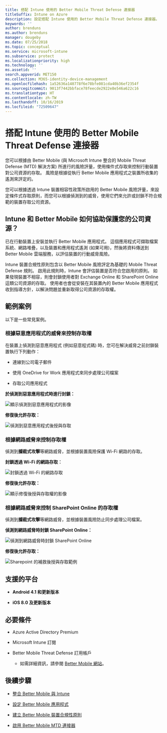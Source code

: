 ```yaml
---
title: 搭配 Intune 使用的 Better Mobile Threat Defense 連接器
titleSuffix: Intune on Azure
description: 設定搭配 Intune 使用的 Better Mobile Threat Defense 連接器。
keywords: ''
author: brenduns
ms.author: brenduns
manager: dougeby
ms.date: 07/25/2018
ms.topic: conceptual
ms.service: microsoft-intune
ms.subservice: protect
ms.localizationpriority: high
ms.technology: ''
ms.assetid: ''
search.appverid: MET150
ms.collection: M365-identity-device-management
ms.openlocfilehash: 1a52636a140778f6e78bfe081cda40b36ef2354f
ms.sourcegitcommit: 9013f7442bbface78feecde2922e8e546a622c16
ms.translationtype: HT
ms.contentlocale: zh-TW
ms.lasthandoff: 10/16/2019
ms.locfileid: "72509647"
---
```

# <a name="better-mobile-threat-defense-connector-with-intune"></a>搭配 Intune 使用的 Better Mobile Threat Defense 連接器

您可以根據由 Better Mobile (與 Microsoft Intune 整合的 Mobile Threat Defense (MTD) 解決方案) 所進行的風險評量，使用條件式存取來控制行動裝置對公司資源的存取。 風險是根據從執行 Better Mobile 應用程式之裝置所收集的遙測來評定的。

您可以根據透過 Intune 裝置相容性政策所啟用的 Better Mobile 風險評量，來設定條件式存取原則，而您可以根據偵測到的威脅，使用它們來允許或封鎖不符合規範的裝置存取公司資源。

## <a name="how-do-intune-and-better-mobile-help-protect-your-company-resources"></a>Intune 和 Better Mobile 如何協助保護您的公司資源？

已在行動裝置上安裝並執行 Better Mobile 應用程式。 這個應用程式可擷取檔案系統、網路堆疊，以及裝置和應用程式遙測 (如果可用)，然後將資料傳送到 Better Mobile 雲端服務，以評估裝置的行動威脅風險。

Intune 裝置合規性原則包含以 Better Mobile 風險評定為基礎的 Mobile Threat Defense 規則。 啟用此規則時，Intune 會評估裝置是否符合您啟用的原則。 如果發現裝置不相容，則會封鎖使用者對 Exchange Online 和 SharePoint Online 這類公司資源的存取。 使用者也會從安裝在其裝置內的 Better Mobile 應用程式收到指導方針，以解決問題並重新取得公司資源的存取權。

## <a name="sample-scenarios"></a>範例案例

以下是一些常見案例。

### <a name="control-access-based-on-threats-from-malicious-apps"></a>根據惡意應用程式的威脅來控制存取權

在裝置上偵測到惡意應用程式 (例如惡意程式碼) 時，您可在解決威脅之前封鎖裝置執行下列動作：

- 連線到公司電子郵件

- 使用 OneDrive for Work 應用程式來同步處理公司檔案

- 存取公司應用程式

**於偵測到惡意應用程式時進行封鎖：**

![顯示偵測到惡意應用程式的影像](./media/better-mobile-threat-defense-connector/better_mobile_maliciousapps_blocked.png)

**修復後允許存取：**

![偵測到惡意應用程式後授與存取](./media/better-mobile-threat-defense-connector/better_mobile_maliciousapps_unblocked.png)

### <a name="control-access-based-on-threat-to-network"></a>根據網路威脅來控制存取權

偵測到**攔截式攻擊**等網路威脅，並根據裝置風險保護 Wi-Fi 網路的存取。

**封鎖透過 Wi-Fi 的網路存取︰**

![封鎖透過 Wi-Fi 的網路存取](./media/better-mobile-threat-defense-connector/better_mobile_network_wifi_blocked.png)

**修復後允許存取：**

![顯示修復後授與存取權的影像](./media/better-mobile-threat-defense-connector/better_mobile_network_wifi_unblocked.png)

### <a name="control-access-to-sharepoint-online-based-on-threat-to-network"></a>根據網路威脅來控制 SharePoint Online 的存取權

偵測到**攔截式攻擊**等網路威脅，並根據裝置風險防止同步處理公司檔案。

**偵測到網路威脅時封鎖 SharePoint Online：**

![偵測到網路威脅時封鎖 SharePoint Online](./media/better-mobile-threat-defense-connector/better_mobile_network_spo_blocked.png)

**修復後允許存取：**

![Sharepoint 的補救後授與存取範例](./media/better-mobile-threat-defense-connector/better_mobile_network_spo_unblocked.png)

## <a name="supported-platforms"></a>支援的平台

- **Android 4.1 和更新版本**

- **iOS 8.0 及更新版本**

## <a name="prerequisites"></a>必要條件

- Azure Active Directory Premium

- Microsoft Intune 訂閱

- Better Mobile Threat Defense 訂用帳戶

  - 如需詳細資訊，請參閱 [Better Mobile 網站](https://www.better.mobi/)。

## <a name="next-steps"></a>後續步驟

- [整合 Better Mobile 與 Intune](better-mobile-mtd-connector-integration.md)

- [設定 Better Mobile 應用程式](mtd-apps-ios-app-configuration-policy-add-assign.md)

- [建立 Better Mobile 裝置合規性原則](mtd-device-compliance-policy-create.md)

- [啟用 Better Mobile MTD 連接器](mtd-connector-enable.md)
